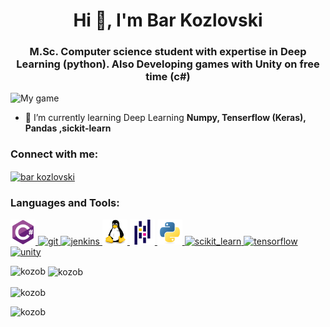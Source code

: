 <h1 align="center">Hi 👋, I'm Bar Kozlovski</h1>
<h3 align="center">M.Sc. Computer science student with expertise in Deep Learning (python). Also Developing games with Unity on free time (c#)</h3>

<img src="https://media.licdn.com/dms/image/D4D16AQFruxbLjdQHmw/profile-displaybackgroundimage-shrink_350_1400/0/1667678634976?e=1678320000&v=beta&t=e9qJygaI35vq_Q3OzNMl4LLeOnevnm4KEMMe0KrzuMM" alt="My game">

- 🌱 I’m currently learning Deep Learning **Numpy, Tenserflow (Keras), Pandas ,sickit-learn**

<h3 align="left">Connect with me:</h3>
<p align="left">
<a href="https://www.linkedin.com/in/bar-kozlovski-559a46226/" target="blank"><img align="center" src="https://raw.githubusercontent.com/rahuldkjain/github-profile-readme-generator/master/src/images/icons/Social/linked-in-alt.svg" alt="bar kozlovski" height="30" width="40" /></a>
</p>

<h3 align="left">Languages and Tools:</h3>
<p align="left"> <a href="https://www.w3schools.com/cs/" target="_blank" rel="noreferrer"> <img src="https://raw.githubusercontent.com/devicons/devicon/master/icons/csharp/csharp-original.svg" alt="csharp" width="40" height="40"/> </a> <a href="https://git-scm.com/" target="_blank" rel="noreferrer"> <img src="https://www.vectorlogo.zone/logos/git-scm/git-scm-icon.svg" alt="git" width="40" height="40"/> </a> <a href="https://www.jenkins.io" target="_blank" rel="noreferrer"> <img src="https://www.vectorlogo.zone/logos/jenkins/jenkins-icon.svg" alt="jenkins" width="40" height="40"/> </a> <a href="https://www.linux.org/" target="_blank" rel="noreferrer"> <img src="https://raw.githubusercontent.com/devicons/devicon/master/icons/linux/linux-original.svg" alt="linux" width="40" height="40"/> </a> <a href="https://pandas.pydata.org/" target="_blank" rel="noreferrer"> <img src="https://raw.githubusercontent.com/devicons/devicon/2ae2a900d2f041da66e950e4d48052658d850630/icons/pandas/pandas-original.svg" alt="pandas" width="40" height="40"/> </a> <a href="https://www.python.org" target="_blank" rel="noreferrer"> <img src="https://raw.githubusercontent.com/devicons/devicon/master/icons/python/python-original.svg" alt="python" width="40" height="40"/> </a> <a href="https://scikit-learn.org/" target="_blank" rel="noreferrer"> <img src="https://upload.wikimedia.org/wikipedia/commons/0/05/Scikit_learn_logo_small.svg" alt="scikit_learn" width="40" height="40"/> </a> <a href="https://www.tensorflow.org" target="_blank" rel="noreferrer"> <img src="https://www.vectorlogo.zone/logos/tensorflow/tensorflow-icon.svg" alt="tensorflow" width="40" height="40"/> </a> <a href="https://unity.com/" target="_blank" rel="noreferrer"> <img src="https://www.vectorlogo.zone/logos/unity3d/unity3d-icon.svg" alt="unity" width="40" height="40"/> </a> </p>

<p><img align="left" src="https://github-readme-stats.vercel.app/api/top-langs?username=kozob&show_icons=true&locale=en&layout=compact" alt="kozob" /></p>

<p>&nbsp;<img align="center" src="https://github-readme-stats.vercel.app/api?username=kozob&show_icons=true&locale=en" alt="kozob" /></p>

<p><img align="center" src="https://github-readme-streak-stats.herokuapp.com/?user=kozob&" alt="kozob" /></p>

<p align="left"> <img src="https://komarev.com/ghpvc/?username=kozob&label=Profile%20views&color=0e75b6&style=flat" alt="kozob" /> </p>
